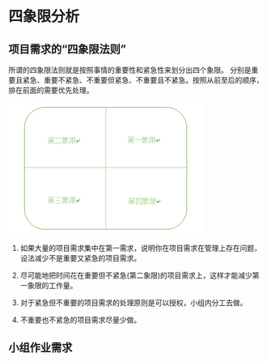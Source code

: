 # 四象限分析

## 项目需求的“四象限法则”

所谓的四象限法则就是按照事情的重要性和紧急性来划分出四个象限。
分别是重要且紧急、重要不紧急、不重要但紧急、不重要且不紧急。按照从前至后的顺序，排在前面的需要优先处理。

![](./四象限.png)

1. 如果大量的项目需求集中在第一需求，说明你在项目需求在管理上存在问题，设法减少不是重要又紧急的项目需求。

2. 尽可能地把时间花在重要但不紧急(第二象限)的项目需求上，这样才能减少第一象限的工作量。

3. 对于紧急但不重要的项目需求的处理原则是可以授权，小组内分工去做。

4. 不重要也不紧急的项目需求尽量少做。

## 小组作业需求